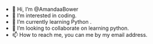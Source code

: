 - 👋 Hi, I’m @AmandaaBower
- 👀 I’m interested in coding.
- 🌱 I’m currently learning Python .
- 💞️ I’m looking to collaborate on learning python.
- 📫 How to reach me, you can me by my email address.

<!---
AmandaaBower/AmandaaBower is a ✨ special ✨ repository because its `README.md` (this file) appears on your GitHub profile.
You can click the Preview link to take a look at your changes.
--->
